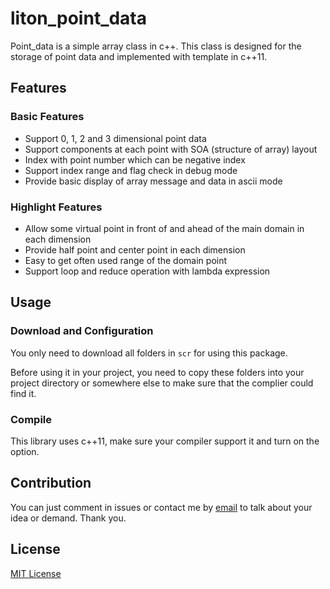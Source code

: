 # liton_point_data

Point_data is a simple array class in c++. This class is designed for the storage of point data and implemented with template in c++11.

## Features

### Basic Features
* Support 0, 1, 2 and 3 dimensional point data
* Support components at each point with SOA (structure  of array) layout
* Index with point number which can be negative index
* Support index range and flag check in debug mode
* Provide basic display of array message and data in ascii mode

### Highlight Features
* Allow some virtual point in front of and ahead of the main domain in each dimension
* Provide half point and center point in each dimension
* Easy to get often used range of the domain point
* Support loop and reduce operation with lambda expression

## Usage

### Download and Configuration
You only need to download all folders in `scr`  for using this package.

Before using it in your project, you need to copy these folders into your project directory or somewhere else to make sure that the complier could find it. 

### Compile
This library uses c++11, make sure your compiler support it and turn on the option.

## Contribution
You can just comment in issues or contact me by [email](mailto:luan_ming_yi@126.com) to talk about your idea or demand. Thank you.

## License
[MIT License](https://opensource.org/licenses/MIT)
